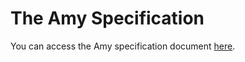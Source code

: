 # The Amy Specification 

You can access the Amy specification document [here](https://drive.switch.ch/index.php/s/jht9KdKDu9KidB2).
